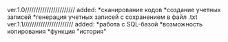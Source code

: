 ver.1.0///////////////////////
added:
*сканирование кодов
*создание учетных записей
*генерация учетных записей 
 с сохранением в файл .txt
ver.1.1///////////////////////
added:
*работа с SQL-базой
*возможность копирования
*функция "история"
